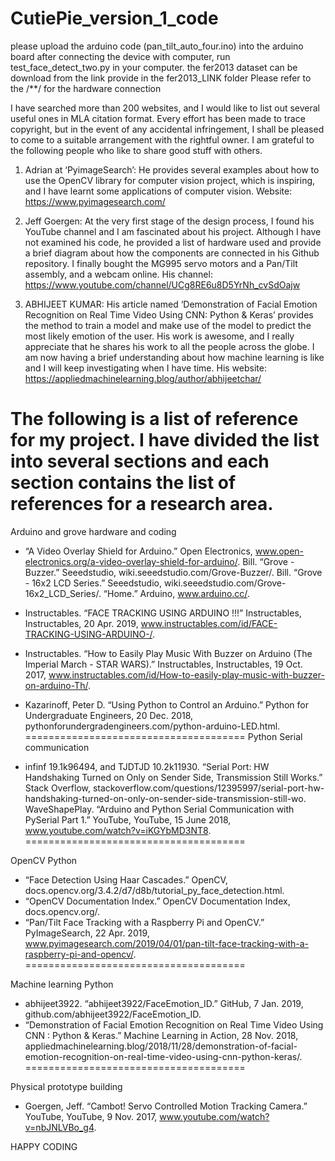 # CutiePie_version_1_code
please upload the arduino code (pan_tilt_auto_four.ino) into the arduino board
after connecting the device with computer, run test_face_detect_two.py in your computer.
the fer2013 dataset can be download from the link provide in the fer2013_LINK folder
Please refer to the /**/ for the hardware connection

I have searched more than 200 websites, and I would like to list out several useful ones in MLA citation format. Every effort has been made to trace copyright, but in the event of any accidental infringement, I shall be pleased to come to a suitable arrangement with the rightful owner.
I am grateful to the following people who like to share good stuff with others.

1.	Adrian at ‘PyimageSearch’: He provides several examples about how to use the OpenCV library for computer vision project, which is inspiring, and I have learnt some applications of computer vision.
Website: https://www.pyimagesearch.com/

2.	Jeff Goergen: At the very first stage of the design process, I found his YouTube channel and I am fascinated about his project. Although I have not examined his code, he provided a list of hardware used and provide a brief diagram about how the components are connected in his Github repository. I finally bought the MG995 servo motors and a Pan/Tilt assembly, and a webcam online.
His channel: https://www.youtube.com/channel/UCg8RE6u8D5YrNh_cvSdOajw

3.	ABHIJEET KUMAR: His article named ‘Demonstration of Facial Emotion Recognition on Real Time Video Using CNN: Python & Keras’ provides the method to train a model and make use of the model to predict the most likely emotion of the user. His work is awesome, and I really appreciate that he shares his work to all the people across the globe. I am now having a brief understanding about how machine learning is like and I will keep investigating when I have time.
His website: https://appliedmachinelearning.blog/author/abhijeetchar/

The following is a list of reference for my project. I have divided the list into several sections and each section contains the list of references for a research area.
======================================
Arduino and grove hardware and coding

* “A Video Overlay Shield for Arduino.” Open Electronics, www.open-electronics.org/a-video-overlay-shield-for-arduino/.
Bill. “Grove - Buzzer.” Seeedstudio, wiki.seeedstudio.com/Grove-Buzzer/.
Bill. “Grove - 16x2 LCD Series.” Seeedstudio, wiki.seeedstudio.com/Grove-16x2_LCD_Series/.
“Home.” Arduino, www.arduino.cc/.
* Instructables. “FACE TRACKING USING ARDUINO !!!” Instructables, Instructables, 20 Apr. 2019, www.instructables.com/id/FACE-TRACKING-USING-ARDUINO-/.
* Instructables. “How to Easily Play Music With Buzzer on Arduino (The Imperial March - STAR WARS).” Instructables, Instructables, 19 Oct. 2017, www.instructables.com/id/How-to-easily-play-music-with-buzzer-on-arduino-Th/.
* Kazarinoff, Peter D. “Using Python to Control an Arduino.” Python for Undergraduate Engineers, 20 Dec. 2018, pythonforundergradengineers.com/python-arduino-LED.html.
======================================
Python Serial communication

* infinf 19.1k96494, and TJDTJD 10.2k11930. “Serial Port: HW Handshaking Turned on Only on Sender Side, Transmission Still Works.” Stack Overflow, stackoverflow.com/questions/12395997/serial-port-hw-handshaking-turned-on-only-on-sender-side-transmission-still-wo.
WaveShapePlay. “Arduino and Python Serial Communication with PySerial Part 1.” YouTube, YouTube, 15 June 2018, www.youtube.com/watch?v=iKGYbMD3NT8.
======================================

OpenCV Python

* “Face Detection Using Haar Cascades.” OpenCV, docs.opencv.org/3.4.2/d7/d8b/tutorial_py_face_detection.html.
* “OpenCV Documentation Index.” OpenCV Documentation Index, docs.opencv.org/.
* “Pan/Tilt Face Tracking with a Raspberry Pi and OpenCV.” PyImageSearch, 22 Apr. 2019, www.pyimagesearch.com/2019/04/01/pan-tilt-face-tracking-with-a-raspberry-pi-and-opencv/.
======================================

Machine learning Python

* abhijeet3922. “abhijeet3922/FaceEmotion_ID.” GitHub, 7 Jan. 2019, github.com/abhijeet3922/FaceEmotion_ID.
* “Demonstration of Facial Emotion Recognition on Real Time Video Using CNN : Python & Keras.” Machine Learning in Action, 28 Nov. 2018, appliedmachinelearning.blog/2018/11/28/demonstration-of-facial-emotion-recognition-on-real-time-video-using-cnn-python-keras/.
======================================

Physical prototype building

* Goergen, Jeff. “Cambot! Servo Controlled Motion Tracking Camera.” YouTube, YouTube, 9 Nov. 2017, www.youtube.com/watch?v=nbJNLVBo_g4.

HAPPY CODING
